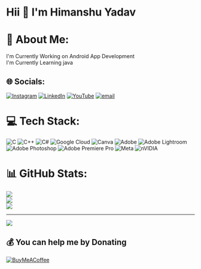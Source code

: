 # Hii 👋 I'm Himanshu Yadav

# 💫 About Me:
I'm Currently Working on Android App Development<br>I'm Currently Learning java

## 🌐 Socials:
[![Instagram](https://img.shields.io/badge/Instagram-%23E4405F.svg?logo=Instagram&logoColor=white)](https://instagram.com/_._himanshuyadav_._) [![LinkedIn](https://img.shields.io/badge/LinkedIn-%230077B5.svg?logo=linkedin&logoColor=white)](https://linkedin.com/in/HimanshuYadxx) [![YouTube](https://img.shields.io/badge/YouTube-%23FF0000.svg?logo=YouTube&logoColor=white)](https://youtube.com/@https://youtube.com/@himanshu.2oo6?si=VPPToWGv-aZpTA7J) [![email](https://img.shields.io/badge/Email-D14836?logo=gmail&logoColor=white)](mailto:himanshu.2oo6@flash.co) 

# 💻 Tech Stack:
![C](https://img.shields.io/badge/c-%2300599C.svg?style=for-the-badge&logo=c&logoColor=white) ![C++](https://img.shields.io/badge/c++-%2300599C.svg?style=for-the-badge&logo=c%2B%2B&logoColor=white) ![C#](https://img.shields.io/badge/c%23-%23239120.svg?style=for-the-badge&logo=csharp&logoColor=white) ![Google Cloud](https://img.shields.io/badge/GoogleCloud-%234285F4.svg?style=for-the-badge&logo=google-cloud&logoColor=white) ![Canva](https://img.shields.io/badge/Canva-%2300C4CC.svg?style=for-the-badge&logo=Canva&logoColor=white) ![Adobe](https://img.shields.io/badge/adobe-%23FF0000.svg?style=for-the-badge&logo=adobe&logoColor=white) ![Adobe Lightroom](https://img.shields.io/badge/Adobe%20Lightroom-31A8FF.svg?style=for-the-badge&logo=Adobe%20Lightroom&logoColor=white) ![Adobe Photoshop](https://img.shields.io/badge/adobe%20photoshop-%2331A8FF.svg?style=for-the-badge&logo=adobe%20photoshop&logoColor=white) ![Adobe Premiere Pro](https://img.shields.io/badge/Adobe%20Premiere%20Pro-9999FF.svg?style=for-the-badge&logo=Adobe%20Premiere%20Pro&logoColor=white) ![Meta](https://img.shields.io/badge/Meta-%230467DF.svg?style=for-the-badge&logo=Meta&logoColor=white) ![nVIDIA](https://img.shields.io/badge/nVIDIA-%2376B900.svg?style=for-the-badge&logo=nVIDIA&logoColor=white)
# 📊 GitHub Stats:
![](https://github-readme-stats.vercel.app/api?username=HimanshuYadxx&theme=flag-india&hide_border=false&include_all_commits=false&count_private=false)<br/>
![](https://github-readme-streak-stats.herokuapp.com/?user=HimanshuYadxx&theme=flag-india&hide_border=false)<br/>
![](https://github-readme-stats.vercel.app/api/top-langs/?username=HimanshuYadxx&theme=flag-india&hide_border=false&include_all_commits=false&count_private=false&layout=compact)

---
[![](https://visitcount.itsvg.in/api?id=HimanshuYadxx&icon=0&color=0)](https://visitcount.itsvg.in)

  ## 💰 You can help me by Donating
  [![BuyMeACoffee](https://img.shields.io/badge/Buy%20Me%20a%20Coffee-ffdd00?style=for-the-badge&logo=buy-me-a-coffee&logoColor=black)](https://buymeacoffee.com/himanshu.2oo6)
  
